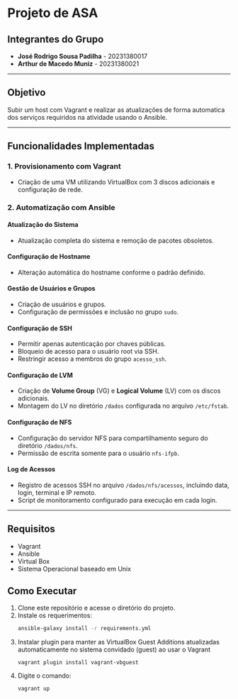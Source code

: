 # Projeto de ASA

## Integrantes do Grupo
- **José Rodrigo Sousa Padilha** - 20231380017  
- **Arthur de Macedo Muniz** - 20231380021  

---

## Objetivo

Subir um host com Vagrant e realizar as atualizações de forma automatica dos serviços requiridos na atividade usando o Ansible.

---

## Funcionalidades Implementadas

### 1. **Provisionamento com Vagrant**
- Criação de uma VM utilizando VirtualBox com 3 discos adicionais e configuração de rede.

### 2. **Automatização com Ansible**
#### Atualização do Sistema
- Atualização completa do sistema e remoção de pacotes obsoletos.

#### Configuração de Hostname
- Alteração automática do hostname conforme o padrão definido.

#### Gestão de Usuários e Grupos
- Criação de usuários e grupos.
- Configuração de permissões e inclusão no grupo `sudo`.

#### Configuração de SSH
- Permitir apenas autenticação por chaves públicas.
- Bloqueio de acesso para o usuário root via SSH.
- Restringir acesso a membros do grupo `acesso_ssh`.

#### Configuração de LVM
- Criação de **Volume Group** (VG) e **Logical Volume** (LV) com os discos adicionais.
- Montagem do LV no diretório `/dados` configurada no arquivo `/etc/fstab`.

#### Configuração de NFS
- Configuração do servidor NFS para compartilhamento seguro do diretório `/dados/nfs`.
- Permissão de escrita somente para o usuário `nfs-ifpb`.

#### Log de Acessos
- Registro de acessos SSH no arquivo `/dados/nfs/acessos`, incluindo data, login, terminal e IP remoto.
- Script de monitoramento configurado para execução em cada login.

---
## Requisitos

- Vagrant
- Ansible
- Virtual Box
- Sistema Operacional baseado em Unix

## Como Executar

1. Clone este repositório e acesse o diretório do projeto.
2. Instale os requerimentos:
    ```bash
    ansible-galaxy install -r requirements.yml
    ```
3. Instalar plugin para manter as VirtualBox Guest Additions atualizadas automaticamente no sistema convidado (guest) ao usar o Vagrant
    ```
    vagrant plugin install vagrant-vbguest
    ```
4. Digite o comando:
    ```
    vagrant up
    ```

